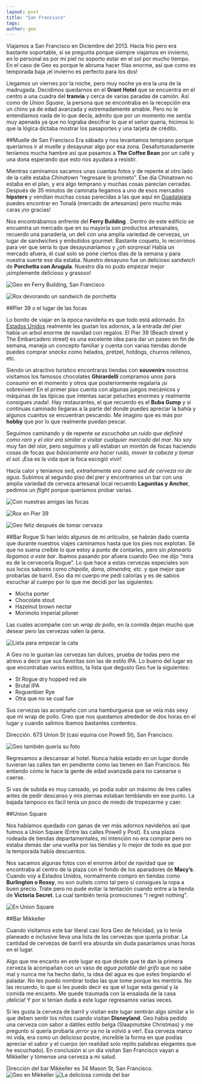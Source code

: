 ```yaml
---
layout: post
title: "San Francisco"
tags: 
author: geo
---
```

Viajamos a San Francisco en Diciembre del 2013. Hacía frío pero era bastante soportable, si se pregunta porque siempre viajamos en invierno, en lo personal es por mi piel no soporto estar en el sol por mucho tiempo. En el caso de Geo es porque le abruma hacer filas enorme, así que como es temporada baja ¡el invierno es perfecto para los dos! 

Llegamos un viernes por la noche, pero muy noche ya era la una de la madrugada. Decidimos quedarnos en el **Grant Hotel** que se encuentra en el centro a una cuadra del **tranvia** y cerca de varias paradas de camión. Así como de *Union Square*, la persona que se encontraba en la recepción era un chino ya de edad avanzada y extremadamente amable. Pero no le entendíamos nada de lo que decía, admito que por un momento me sentía muy apenada ya que no lograba descifrar lo que el señor queria, hicimos lo que la lógica dictaba mostrar los pasaportes y una tarjeta de crédito. 

##Muelle de San Francisco
Era sábado y nos levantamos temprano porque queríamos ir al muelle y desayunar algo por esa zona. Desafortunadamente teníamos mucha hambre así que pasamos a **The Coffee Bean** por un café y una dona esperando que esto nos ayudara a resistir. 

Mientras caminamos sacamos unas cuantas fotos y de repente al otro lado de la calle estaba *Chinatown* “regresare lo prometo”. Ese día Chinatown no estaba en el plan, y era algo temprano y muchas cosas parecían cerradas. Después de 35 minutos de caminata llegamos a uno de esos mercados **hipsters** y vendían muchas cosas parecidas a las que aquí en [Guadalajara](/tag/guadalajara) puedes encontrar en Tonalá (mercado de artesanías) pero mucho más caras ¡no gracias! 

Nos encontrábamos enfrente del **Ferry Building** . Dentro de este edificio se encuentra un mercado  que en su mayoría son productos artesanales, recuerdo una panadería, un deli con una amplia variedad de cervezas, un lugar de sandwiches y embutidos gourmet. Bastante coqueto, lo recorrimos para ver que sería lo que desayunaríamos y ¿oh sorpresa! Había un mercado afuera, él cual solo se pone ciertos días de la semana y para nuestra suerte ese día estaba. Nuestro desayuno fue un delicioso sandwich de **Porchetta con Arugula**. Nuestro día no pudo empezar mejor ¡simplemente delicioso y grasoso!

![Geo en Ferry Building, San Francisco](/content/images/2015/03/2013-12-21-09-50-10.jpg)

![Rox devorando un sandwich de porchetta](/content/images/2015/03/2013-12-21-10-13-31.jpg)

##Pier 39 o el lugar de las focas

Lo bonito de viajar en la época navideña es que todo está adornado. En [Estados Unidos](/tag/estados-unidos) realmente les gustan los adornos, a la entrada del pier había un arbol enorme de navidad con regalos. El Pier 39 (Beach street y The Embarcadero street) es una excelente idea para dar un paseo en fin de semana, maneja un concepto familiar y cuenta con varias tiendas donde puedes comprar *snacks* como helados, pretzel, hotdogs, churros rellenos, etc. 

Siendo un atractivo turístico encontraras tiendas con **souvenirs** nosotros visitamos los famosos chocolates **Ghirardelli** compramos unos para consumir en el momento y otros que posteriormente regalaría ¡si sobreviven! En el primer piso cuenta con algunas juegos mecánicos y máquinas de las típicas que intentas sacar peluches enormes y realmente consigues ¡nada!. Hay restaurantes, el que recuerdo es el **Buba Gump** y si continuas caminado llegaras a la parte del donde puedes apreciar la bahía y algunos cuantos se encuentran pescando. Me imagino que es más por **hobby** que por lo que realmente puedan pescar. 

Seguimos caminando y de repente *se escuchaba un ruido que definiré como raro  y el olor era similar a visitar cualquier mercado del mar*. No soy muy fan del olor, pero seguimos y allí estaban un montón de focas haciendo cosas de focas *que básicamente era hacer ruido, mover la cabeza y tomar el sol*. ¡Esa es la vida que la foca escogió vivir! 

Hacía calor y teníamos sed, *extrañamente era como sed de cerveza no de agua*. Subimos al segundo piso del pier y encontramos un bar con una amplia variedad de cerveza artesanal local recuerdo **Lagunitas y Anchor**, pedimos un *flight* porque queríamos probar varias.

![Con nuestras amigas las focas](/content/images/2015/03/2013-12-21-11-38-37.jpg)

![Rox en Pier 39](/content/images/2015/03/2013-12-21-11-40-28.jpg)

![Geo feliz después de tomar cervaza](/content/images/2015/03/2013-12-21-11-59-06.jpg)

##Bar Rogue
Si han leído algunos de mi *artículos*, se habrán dado cuenta que durante nuestros viajes caminamos hasta que los pies nos explotan. Sé que no suena creíble lo que estoy a punto de contarles, pero *sin planearlo llegamos a este bar*. Ibamos pasando por afuera cuando Geo me dijo “mira es de la cervecería Rogue”. Lo que hace a estas cervezas especiales son sus locos sabores como *chipotle, dona, almendra, etc.* y que mejor que probarlas de barril. Eso día mi cuerpo me pedí calorías y es de sabios escuchar al cuerpo por lo que me decidí por las siguientes:

* Mocha porter
* Chocolate stout
* Hazelnut brown nectar
* Morimoto imperial pilsner

Las cuales acompañe con un *wrap de pollo*, en la comida dejan mucho que desear pero las cervezas valen la pena.

![Lista para empezar la cata](/content/images/2015/03/2013-12-21-13-02-13.jpg)

A Geo no le gustan las cervezas tan dulces, prueba de todas pero me atrevo a decir que sus favoritas son las de estilo IPA. Lo bueno del lugar es que encontrabas varios estilos, la lista que degusto Geo fue la siguientes:

* St Rogue dry hopped red ale
* Brutal IPA 
* Roguenbier Rye
* Otra que no se cual fue

Sus cervezas las acompaño con una hamburguesa que se veía más sexy que mi wrap de pollo. Creo que nos quedamos alrededor de dos horas en el lugar y cuando salimos íbamos bastantes contentos.

Dirección. 673 Union St (casi equina con Powell St), San Francisco.

![Geo también queria su foto](/content/images/2015/03/2013-12-21-13-03-05-1.jpg)

Regresamos a descansar al hotel. Nunca había estado en un lugar donde tuvieran las calles tan en pendiente como las tienen en San Francisco. No entiendo cómo le hace la gente de edad avanzada para no cansarse o caerse. 

Si vas de subida es muy cansado, yo podía subir un máximo de tres calles antes de pedir descanso y mis piernas estaban temblando en ese punto. La bajada tampoco es fácil tenía un poco de miedo de tropezarme y caer. 

##Union Square

Nos habíamos quedado con ganas de ver más adornos navideños así que fuimos a Union Square (Entre las calles Powell y Post). Es una plaza rodeada de tiendas departamentales, mi intención no era comprar pero no estaba demás dar una vuelta por las tiendas y lo mejor de todo es que por la temporada había descuentos. 

Nos sacamos algunas fotos con el enorme árbol de navidad que se encontraba al centro de la plaza con el fondo de los aparadores de **Macy’s**. Cuando voy a Estados Unidos, normalmente compro en tiendas como **Burlington o Rossy**, no son outlets como tal pero si consigues la ropa a buen precio. Trate pero no pude evitar la tentación cuando entre a la tienda de **Victoria Secret**. La cual también tenía promociones “I regret nothing”.

![En Union Square](/content/images/2015/03/2013-12-23-08-36-18.jpg)

##Bar Mikkeller

Cuando visitamos este bar literal casi llora Geo de felicidad, ya lo tenía planeado e inclusive lleva una lista de las cervezas que quería probar. La cantidad de cervezas de barril era absurda sin duda pasaríamos unas horas en el lugar. 

Algo que me encanto en este lugar es que desde que te dan la primera cerveza la acompañan con un vaso de *agua potable del grifo* que no sabe mal y nunca me ha hecho daño, la idea del agua es que estes limpiando el paladar. No les puedo nombrar todas las que tome porque les mentiría. No las recuerdo, lo que si les puedo decir es que el lugar esta genial y la comida me encanto. Me quede traumada con la ensalada de la casa ¡delicia! Y por si tenían duda a este lugar regresamos varias veces. 

Si les gusta la cerveza de barril y visitan este lugar sentirán algo similar a lo que deben sentir los niños cuando visitan **Disneyland**. Geo había pedido una cerveza con sabor a dátiles estilo belga (Slaapmutske Christmas) y me pregunto si quería probarla ¡error ya no la volvió a ver!. Esa cerveza marco mi vida, era como un delicioso postre, increíble la forma en que podías apreciar el sabor y el cuerpo (en realidad solo repito palabras elegantes que he escuchado). En conclusión si un día visitan San Francisco vayan a Mikkeller y tómense una cerveza a mi salud.

Dirección del bar Mikkeller es 34 Mason St, San Francisco.
![Geo en Mikkeller](/content/images/2015/03/2013-12-22-18-33-14.jpg)
![La deliciosa comida del bar](/content/images/2015/03/2013-12-23-13-17-08.jpg)